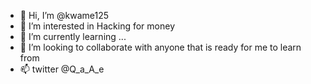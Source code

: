 - 👋 Hi, I’m @kwame125
- 👀 I’m interested in Hacking for money
- 🌱 I’m currently learning ...
- 💞️ I’m looking to collaborate with anyone that is ready for me to learn from
- 📫 twitter @Q_a_A_e

<!---
kwame125/kwame125 is a ✨ special ✨ repository because its `README.md` (this file) appears on your GitHub profile.
You can click the Preview link to take a look at your changes.
--->
